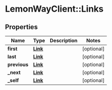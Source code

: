 # LemonWayClient::Links

## Properties
Name | Type | Description | Notes
------------ | ------------- | ------------- | -------------
**first** | [**Link**](Link.md) |  | [optional] 
**last** | [**Link**](Link.md) |  | [optional] 
**previous** | [**Link**](Link.md) |  | [optional] 
**_next** | [**Link**](Link.md) |  | [optional] 
**_self** | [**Link**](Link.md) |  | [optional] 


